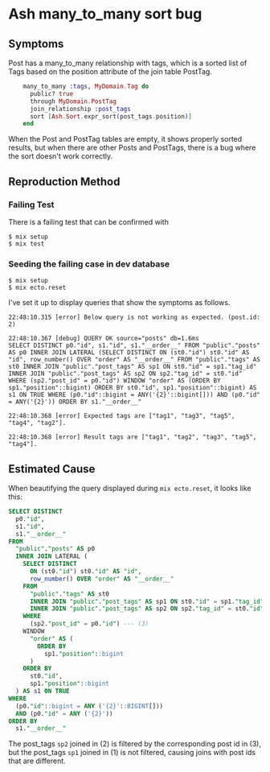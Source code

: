 # Ash many_to_many sort bug

## Symptoms

Post has a many_to_many relationship with tags, which is a sorted list of Tags based on the position attribute of the join table PostTag.

```elixir
    many_to_many :tags, MyDomain.Tag do
      public? true
      through MyDomain.PostTag
      join_relationship :post_tags
      sort [Ash.Sort.expr_sort(post_tags.position)]
    end
```

When the Post and PostTag tables are empty, it shows properly sorted results,
but when there are other Posts and PostTags, there is a bug where the sort doesn't work correctly.

## Reproduction Method

### Failing Test
There is a failing test that can be confirmed with
```shell
$ mix setup
$ mix test
```

### Seeding the failing case in dev database
```shell
$ mix setup
$ mix ecto.reset
```

I've set it up to display queries that show the symptoms as follows.

```
22:48:10.315 [error] Below query is not working as expected. (post.id: 2)

22:48:10.367 [debug] QUERY OK source="posts" db=1.6ms
SELECT DISTINCT p0."id", s1."id", s1."__order__" FROM "public"."posts" AS p0 INNER JOIN LATERAL (SELECT DISTINCT ON (st0."id") st0."id" AS "id", row_number() OVER "order" AS "__order__" FROM "public"."tags" AS st0 INNER JOIN "public"."post_tags" AS sp1 ON st0."id" = sp1."tag_id" INNER JOIN "public"."post_tags" AS sp2 ON sp2."tag_id" = st0."id" WHERE (sp2."post_id" = p0."id") WINDOW "order" AS (ORDER BY sp1."position"::bigint) ORDER BY st0."id", sp1."position"::bigint) AS s1 ON TRUE WHERE (p0."id"::bigint = ANY('{2}'::bigint[])) AND (p0."id" = ANY('{2}')) ORDER BY s1."__order__"

22:48:10.368 [error] Expected tags are ["tag1", "tag3", "tag5", "tag4", "tag2"].

22:48:10.368 [error] Result tags are ["tag1", "tag2", "tag3", "tag5", "tag4"].
```

## Estimated Cause

When beautifying the query displayed during `mix ecto.reset`, it looks like this:

```sql
SELECT DISTINCT
  p0."id",
  s1."id",
  s1."__order__"
FROM
  "public"."posts" AS p0
  INNER JOIN LATERAL (
    SELECT DISTINCT
      ON (st0."id") st0."id" AS "id",
      row_number() OVER "order" AS "__order__"
    FROM
      "public"."tags" AS st0
      INNER JOIN "public"."post_tags" AS sp1 ON st0."id" = sp1."tag_id" --- (1)
      INNER JOIN "public"."post_tags" AS sp2 ON sp2."tag_id" = st0."id" --- (2)
    WHERE
      (sp2."post_id" = p0."id") --- (3)
    WINDOW
      "order" AS (
        ORDER BY
          sp1."position"::bigint
      )
    ORDER BY
      st0."id",
      sp1."position"::bigint
  ) AS s1 ON TRUE
WHERE
  (p0."id"::bigint = ANY ('{2}'::BIGINT[]))
  AND (p0."id" = ANY ('{2}'))
ORDER BY
  s1."__order__"
```

The post_tags `sp2` joined in (2) is filtered by the corresponding post id in (3),
but the post_tags `sp1` joined in (1) is not filtered, causing joins with post ids that are different.
